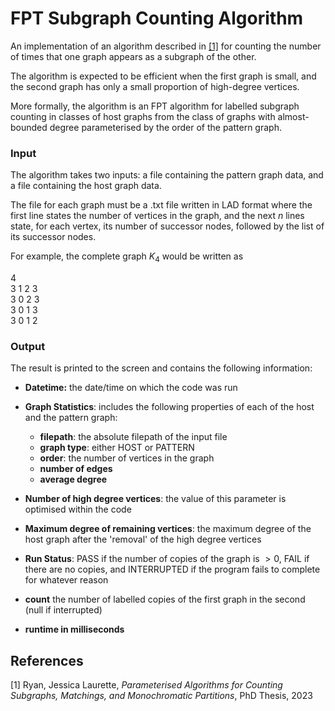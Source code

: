 # FPT Subgraph Counting Algorithm
An implementation of an algorithm described in [[1]](#1) for counting the number of times that one graph appears as a subgraph of the other.

The algorithm is expected to be efficient when the first graph is small, and the second graph has only a small proportion of high-degree vertices. 

More formally, the algorithm is an FPT algorithm for labelled subgraph counting in classes of host graphs from the class of graphs with almost-bounded degree parameterised by the order
of the pattern graph.


### Input
The algorithm takes two inputs: a file containing the pattern graph data, and a file containing the host graph data.

The file for each graph must be a .txt file written in LAD format where the first line states the number of vertices in the graph, and the next $n$ lines state, for each vertex, its number of successor nodes, followed by the list of its successor nodes. 

For example, the complete graph $K_4$ would be written as

4  
3 1 2 3  
3 0 2 3  
3 0 1 3  
3 0 1 2

### Output
The result is printed to the screen and contains the following information:

- **Datetime:** the date/time on which the code was run
- **Graph Statistics**: includes the following properties of each of the host and the pattern graph:
    - **filepath**: the absolute filepath of the input file
    - **graph type**: either HOST or PATTERN
    - **order**: the number of vertices in the graph
    - **number of edges**
    - **average degree**

- **Number of high degree vertices**: the value of this parameter is optimised within the code
- **Maximum degree of remaining vertices**: the maximum degree of the host graph after the 'removal' of the high degree vertices
- **Run Status**: PASS if the number of copies of the graph is $>0$, FAIL if there are no copies, and INTERRUPTED if the program fails to complete for whatever reason
- **count** the number of labelled copies of the first graph in the second (null if interrupted)
- **runtime in milliseconds**

## References
<a id="1">[1]</a>
Ryan, Jessica Laurette,
_Parameterised Algorithms for Counting Subgraphs, Matchings, and Monochromatic Partitions_,
PhD Thesis,
2023
